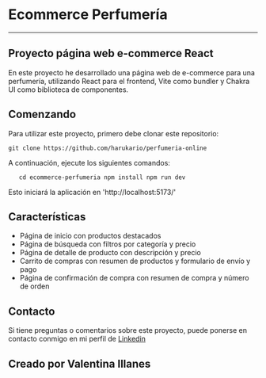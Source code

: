 # Ecommerce Perfumería

---
## Proyecto página web e-commerce React

En este proyecto he desarrollado una página web de e-commerce para una perfumería, utilizando React para el frontend, Vite como bundler y Chakra UI como biblioteca de componentes.

## Comenzando 

Para utilizar este proyecto, primero debe clonar este repositorio:

`git clone https://github.com/harukario/perfumeria-online`

A continuación, ejecute los siguientes comandos:

`   cd ecommerce-perfumeria
    npm install
    npm run dev`

Esto iniciará la aplicación en 'http://localhost:5173/'

## Características 

- Página de inicio con productos destacados
- Página de búsqueda con filtros por categoría y precio
- Página de detalle de producto con descripción y precio
- Carrito de compras con resumen de productos y formulario de envío y pago
- Página de confirmación de compra con resumen de compra y número de orden

## Contacto

Si tiene preguntas o comentarios sobre este proyecto, puede ponerse en contacto conmigo en mi perfil de [Linkedin](https://www.linkedin.com/in/valentina-illanes/)

## Creado por Valentina Illanes

